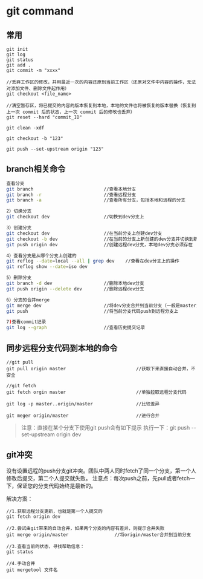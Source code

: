 # git command



## 常用

```shell
git init
git log
git status
git add .
git commit -m "xxxx"
```



```shell
//丢弃工作区的修改，并用最近一次的内容还原到当前工作区（还原对文件中内容的操作，无法对添加文件、删除文件起作用）
git checkout <file_name>

//清空暂存区，将已提交的内容的版本恢复到本地，本地的文件也将被恢复的版本替换（恢复到上一次 commit 后的状态，上一次 commit 后的修改也丢弃）
git reset --hard "commit_ID"

git clean -xdf

git checkout -b "123"

git push --set-upstream origin "123"
```





## branch相关命令

```sh
查看分支
git branch 							//查看本地分支
git branch -r 						//查看远程分支
git branch -a 						//查看所有分支，包括本地和远程的分支

2）切换分支
git checkout dev 					//切换到dev分支上

3）创建分支
git checkout dev					//在当前分支上创建dev分支
git checkout -b dev					//在当前的分支上新创建的dev分支并切换到新的创建的dev分支上
git push origin dev					//创建远程dev分支，本地dev分支必须存在

4）查看分支是从哪个分支上创建的
git reflog --date=local --all | grep dev	//查看在dev分支上的操作
git reflog show --date=iso dev

5）删除分支
git branch -d dev					//删除本地dev分支
git push origin --delete dev		//删除远程dev分支

6）分支的合并merge
git merge dev						//将dev分支合并到当前分支（一般是master主分支）
git push							//将当前分支代码push到远程分支上

7)查看commit记录
git log --graph						//查看历史提交记录
```





## 同步远程分支代码到本地的命令

```delphi
//git pull
git pull origin master							//获取下来直接自动合并，不安全

//git fetch
git fetch orgin master							//单独拉取远程分支代码

git log -p master..origin/master				//比较差异

git meger origin/master							//进行合并
```

> 注意：直接在某个分支下使用git push会有如下提示
> 执行一下：git push --set-upstream origin dev



## git冲突

没有设置远程的push分支git冲突。团队中两人同时fetch了同一个分支，第一个人修改后提交，第二个人提交就失败。
注意点：每次push之前，先pull或者fetch一下，保证您的分支代码始终是最新的。

解决方案：

```shell
//1.获取远程分支更新，也就是第一个人提交的
git fetch origin dev

//2.尝试由git带来的自动合并，如果两个分支的内容有差异，则提示合并失败
git merge origin/master 				//将origin/master合并到当前分支

//3.查看当前的状态，寻找帮助信息：
git status

//4.手动合并
git mergetool 文件名
```

